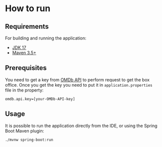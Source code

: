 # How to run

## Requirements

For building and running the application:

- [JDK 17](https://www.oracle.com/java/technologies/downloads/#java17)
- [Maven 3.5+](https://maven.apache.org)

## Prerequisites

You need to get a key from [OMDb API](http://www.omdbapi.com) to perform request to get the box office.
Once you get the key you need to put it in ```application.properties``` file in the property:

```properties
omdb.api.key=[your-OMDb-API-key]
```

## Usage

It is possible to run the application directly from the IDE, or using the Spring Boot Maven plugin:

```bash
./mvnw spring-boot:run
```